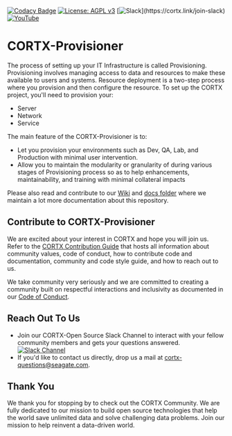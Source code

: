 [![Codacy Badge](https://app.codacy.com/project/badge/Grade/1919635cce7e4677b74976a81fdffe75)](https://www.codacy.com/gh/Seagate/cortx-prvsnr/dashboard?utm_source=github.com&amp;utm_medium=referral&amp;utm_content=Seagate/cortx-prvsnr&amp;utm_campaign=Badge_Grade) [![License: AGPL v3](https://img.shields.io/badge/License-AGPL%20v3-blue.svg)](https://github.com/Seagate/cortx-prvsnr/blob/main/LICENSE) [![Slack](https://img.shields.io/badge/chat-on%20Slack-blue")](https://cortx.link/join-slack) [![YouTube](https://img.shields.io/badge/Video-YouTube-red)](https://cortx.link/videos)

# CORTX-Provisioner

The process of setting up your IT Infrastructure is called Provisioning. Provisioning involves managing access to data and resources to make these available to users and systems. Resource deployment is a two-step process where you provision and then configure the resource. To set up the CORTX project, you'll need to provision your:

-   Server 
-   Network 
-   Service 

The main feature of the CORTX-Provisioner is to:
-   Let you provision your environments such as Dev, QA, Lab, and Production with minimal user intervention.
-   Allow you to maintain the modularity or granularity of during various stages of Provisioning process so as to help enhancements, maintainability, and training with minimal collateral impacts

Please also read and contribute to our [Wiki](https://github.com/Seagate/cortx-prvsnr/wiki) and [docs folder](/docs) where we maintain a lot more documentation about this repository.

## Contribute to CORTX-Provisioner

We are excited about your interest in CORTX and hope you will join us. Refer to the [CORTX Contribution Guide](CONTRIBUTING.md) that hosts all information about community values, code of conduct, how to contribute code and documentation, community and code style guide, and how to reach out to us. 

We take community very seriously and we are committed to creating a community built on respectful interactions and inclusivity as documented in our [Code of Conduct](https://github.com/Seagate/cortx/blob/main/CODE_OF_CONDUCT.md).

## Reach Out To Us

-   Join our CORTX-Open Source Slack Channel to interact with your fellow community members and gets your questions answered. [![Slack Channel](https://img.shields.io/badge/chat-on%20Slack-blue)](https://join.slack.com/t/cortxcommunity/shared_invite/zt-femhm3zm-yiCs5V9NBxh89a_709FFXQ?)
-   If you'd like to contact us directly, drop us a mail at cortx-questions@seagate.com.

## Thank You

We thank you for stopping by to check out the CORTX Community. We are fully dedicated to our mission to build open source technologies that help the world save unlimited data and solve challenging data problems. Join our mission to help reinvent a data-driven world.
